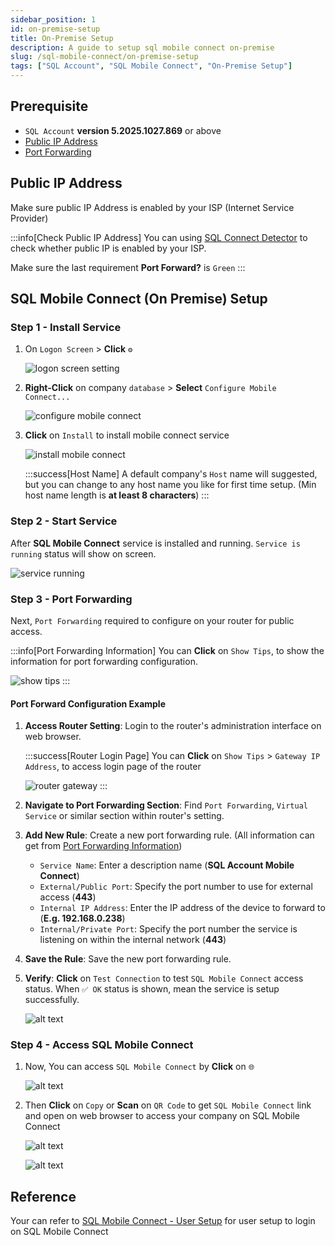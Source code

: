 ```yaml
---
sidebar_position: 1
id: on-premise-setup
title: On-Premise Setup
description: A guide to setup sql mobile connect on-premise
slug: /sql-mobile-connect/on-premise-setup
tags: ["SQL Account", "SQL Mobile Connect", "On-Premise Setup"]
---
```


## Prerequisite

- `SQL Account` **version 5.2025.1027.869** or above
- [Public IP Address](#public-ip-address)
- [Port Forwarding](#step-3---port-forwarding)

## Public IP Address

Make sure public IP Address is enabled by your ISP (Internet Service Provider)

:::info[Check Public IP Address]
You can using [SQL Connect Detector](https://connect.sql.com.my/document/private-cloud/requirements/sql-connect-detector#download) to check whether public IP is enabled by your ISP.

Make sure the last requirement **Port Forward?** is `Green`
:::

## SQL Mobile Connect (On Premise) Setup

### Step 1 - Install Service

1. On `Logon Screen` > **Click** `⚙️`

    ![logon screen setting](../../../static/img/sql-mobile-connect/on-premise-setup/1.png)

2. **Right-Click** on company `database` > **Select** `Configure Mobile Connect...`

    ![configure mobile connect](../../../static/img/sql-mobile-connect/on-premise-setup/2.png)

3. **Click** on `Install` to install mobile connect service

    ![install mobile connect](../../../static/img/sql-mobile-connect/on-premise-setup/3.png)

    :::success[Host Name]
    A default company's `Host` name will suggested, but you can change to any host name you like for first time setup. (Min host name length is **at least 8 characters**)
    :::

### Step 2 - Start Service

After **SQL Mobile Connect** service is installed and running. `Service is running` status will show on screen.

![service running](../../../static/img/sql-mobile-connect/on-premise-setup/4.png)

### Step 3 - Port Forwarding

Next, `Port Forwarding` required to configure on your router for public access.

:::info[Port Forwarding Information]
You can **Click** on `Show Tips`, to show the information for port forwarding configuration.

![show tips](../../../static/img/sql-mobile-connect/on-premise-setup/5.png)
:::

#### Port Forward Configuration Example

1. **Access Router Setting**: Login to the router's administration interface on web browser.

    :::success[Router Login Page]
    You can **Click** on `Show Tips` > `Gateway IP Address`, to access login page of the router

    ![router gateway](../../../static/img/sql-mobile-connect/on-premise-setup/6.png)
    :::

2. **Navigate to Port Forwarding Section**: Find `Port Forwarding`, `Virtual Service` or similar section within router's setting.

3. **Add New Rule**: Create a new port forwarding rule. (All information can get from [Port Forwarding Information](#step-3---port-forwarding))
    - `Service Name`: Enter a description name (**SQL Account Mobile Connect**)
    - `External/Public Port`: Specify the port number to use for external access (**443**)
    - `Internal IP Address`: Enter the IP address of the device to forward to (**E.g. 192.168.0.238**)
    - `Internal/Private Port`: Specify the port number the service is listening on within the internal network (**443**)

4. **Save the Rule**: Save the new port forwarding rule. 

5. **Verify**: **Click** on `Test Connection` to test `SQL Mobile Connect` access status. When `✅ OK` status is shown, mean the service is setup successfully.

    ![alt text](../../../static/img/sql-mobile-connect/on-premise-setup/7.png)

### Step 4 - Access SQL Mobile Connect

1. Now, You can access `SQL Mobile Connect` by **Click** on `🌐`

    ![alt text](../../../static/img/sql-mobile-connect/on-premise-setup/8.png)

2. Then **Click** on `Copy` or **Scan** on `QR Code` to get `SQL Mobile Connect` link and open on web browser to access your company on SQL Mobile Connect

    ![alt text](../../../static/img/sql-mobile-connect/on-premise-setup/9.png)

    ![alt text](../../../static/img/sql-mobile-connect/on-premise-setup/10.png)

## Reference

Your can refer to [SQL Mobile Connect - User Setup](./user-setup) for user setup to login on SQL Mobile Connect
